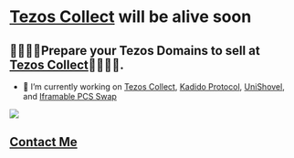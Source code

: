 # [Tezos Collect](https://tezoscollect-staging.netlify.app) will be alive soon
## 💸💸💸💸Prepare your Tezos Domains to sell at [Tezos Collect](https://tezoscollect.io)💸💸💸💸.

- 🔭 I’m currently working on [Tezos Collect](https://tezoscollect-staging.netlify.app), [Kadido Protocol](https://kadido.com), [UniShovel](https://github.com/toptal126/UniShovel), and [Iframable PCS Swap](https://github.com/toptal126/Iframable-Pancakeswap)

<a href="https://komarev.com/ghpvc/?username=toptal126">
    <img src="https://komarev.com/ghpvc/?username=toptal126">
</a>

## [Contact Me](https://linktr.ee/dapp_engineer)
